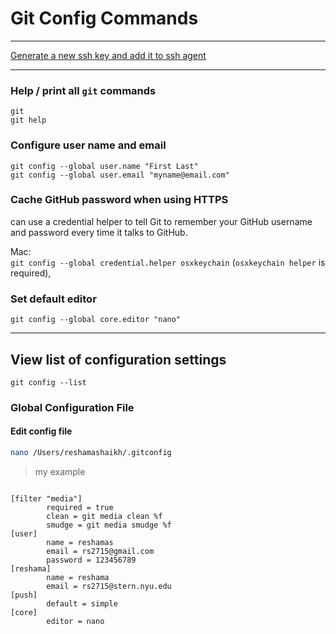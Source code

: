 # Git Config Commands

---

[Generate a new ssh key and add it to ssh agent](https://help.github.com/articles/generating-a-new-ssh-key-and-adding-it-to-the-ssh-agent/)

---

### Help / print all `git` commands 
`git`  
`git help`  

### Configure user name and email 
`git config --global user.name "First Last"`  
`git config --global user.email "myname@email.com"`  

### Cache GitHub password when using HTTPS
can use a credential helper to tell Git to remember your GitHub username and password every time it talks to GitHub.

Mac:  
`git config --global credential.helper osxkeychain`  (`osxkeychain helper` is required), 

### Set default editor
`git config --global core.editor "nano"`

---

## View list of configuration settings
`git config --list`

### Global Configuration File
#### Edit config file
```bash
nano /Users/reshamashaikh/.gitconfig
```

>my example  

```text

[filter "media"]
        required = true
        clean = git media clean %f
        smudge = git media smudge %f
[user]
        name = reshamas
        email = rs2715@gmail.com
        password = 123456789
[reshama]
        name = reshama
        email = rs2715@stern.nyu.edu
[push]
        default = simple
[core]
        editor = nano
        
```
